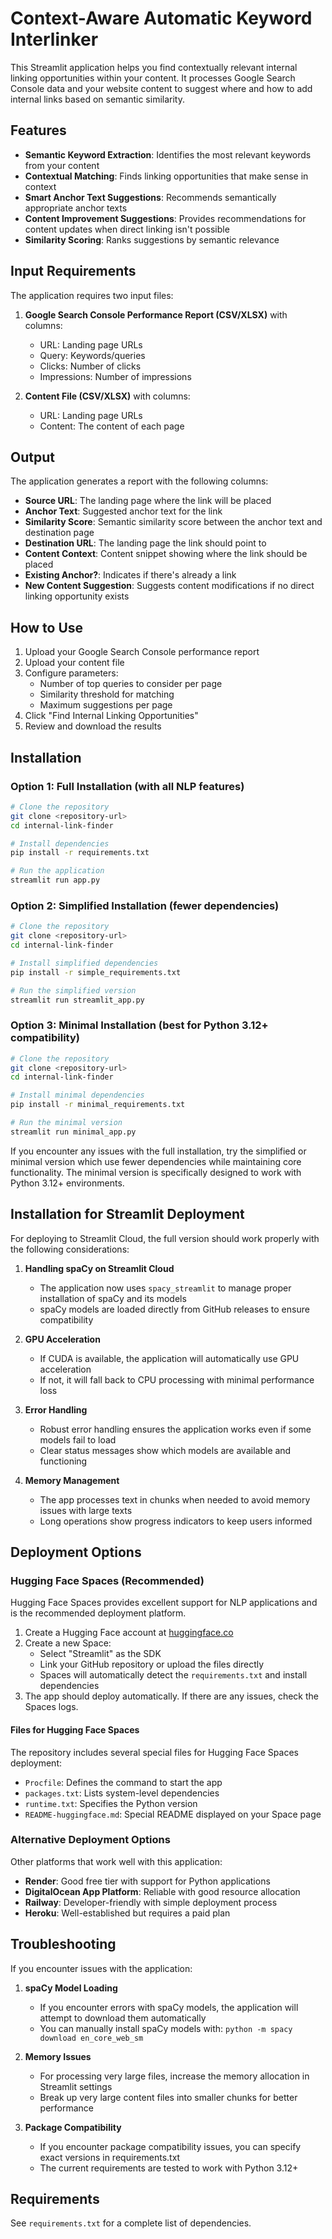 # Context-Aware Automatic Keyword Interlinker

This Streamlit application helps you find contextually relevant internal linking opportunities within your content. It processes Google Search Console data and your website content to suggest where and how to add internal links based on semantic similarity.

## Features

- **Semantic Keyword Extraction**: Identifies the most relevant keywords from your content
- **Contextual Matching**: Finds linking opportunities that make sense in context
- **Smart Anchor Text Suggestions**: Recommends semantically appropriate anchor texts
- **Content Improvement Suggestions**: Provides recommendations for content updates when direct linking isn't possible
- **Similarity Scoring**: Ranks suggestions by semantic relevance

## Input Requirements

The application requires two input files:

1. **Google Search Console Performance Report (CSV/XLSX)** with columns:
   - URL: Landing page URLs
   - Query: Keywords/queries
   - Clicks: Number of clicks
   - Impressions: Number of impressions

2. **Content File (CSV/XLSX)** with columns:
   - URL: Landing page URLs
   - Content: The content of each page

## Output

The application generates a report with the following columns:

- **Source URL**: The landing page where the link will be placed
- **Anchor Text**: Suggested anchor text for the link
- **Similarity Score**: Semantic similarity score between the anchor text and destination page
- **Destination URL**: The landing page the link should point to
- **Content Context**: Content snippet showing where the link should be placed
- **Existing Anchor?**: Indicates if there's already a link
- **New Content Suggestion**: Suggests content modifications if no direct linking opportunity exists

## How to Use

1. Upload your Google Search Console performance report
2. Upload your content file
3. Configure parameters:
   - Number of top queries to consider per page
   - Similarity threshold for matching
   - Maximum suggestions per page
4. Click "Find Internal Linking Opportunities"
5. Review and download the results

## Installation

### Option 1: Full Installation (with all NLP features)
```bash
# Clone the repository
git clone <repository-url>
cd internal-link-finder

# Install dependencies
pip install -r requirements.txt

# Run the application
streamlit run app.py
```

### Option 2: Simplified Installation (fewer dependencies)
```bash
# Clone the repository
git clone <repository-url>
cd internal-link-finder

# Install simplified dependencies
pip install -r simple_requirements.txt

# Run the simplified version
streamlit run streamlit_app.py
```

### Option 3: Minimal Installation (best for Python 3.12+ compatibility)
```bash
# Clone the repository
git clone <repository-url>
cd internal-link-finder

# Install minimal dependencies
pip install -r minimal_requirements.txt

# Run the minimal version
streamlit run minimal_app.py
```

If you encounter any issues with the full installation, try the simplified or minimal version which use fewer dependencies while maintaining core functionality. The minimal version is specifically designed to work with Python 3.12+ environments.

## Installation for Streamlit Deployment

For deploying to Streamlit Cloud, the full version should work properly with the following considerations:

1. **Handling spaCy on Streamlit Cloud**
   - The application now uses `spacy_streamlit` to manage proper installation of spaCy and its models
   - spaCy models are loaded directly from GitHub releases to ensure compatibility

2. **GPU Acceleration**
   - If CUDA is available, the application will automatically use GPU acceleration
   - If not, it will fall back to CPU processing with minimal performance loss

3. **Error Handling**
   - Robust error handling ensures the application works even if some models fail to load
   - Clear status messages show which models are available and functioning

4. **Memory Management**
   - The app processes text in chunks when needed to avoid memory issues with large texts
   - Long operations show progress indicators to keep users informed

## Deployment Options

### Hugging Face Spaces (Recommended)
Hugging Face Spaces provides excellent support for NLP applications and is the recommended deployment platform.

1. Create a Hugging Face account at [huggingface.co](https://huggingface.co)
2. Create a new Space:
   - Select "Streamlit" as the SDK
   - Link your GitHub repository or upload the files directly
   - Spaces will automatically detect the `requirements.txt` and install dependencies
3. The app should deploy automatically. If there are any issues, check the Spaces logs.

#### Files for Hugging Face Spaces
The repository includes several special files for Hugging Face Spaces deployment:

- `Procfile`: Defines the command to start the app
- `packages.txt`: Lists system-level dependencies
- `runtime.txt`: Specifies the Python version
- `README-huggingface.md`: Special README displayed on your Space page

### Alternative Deployment Options
Other platforms that work well with this application:

- **Render**: Good free tier with support for Python applications
- **DigitalOcean App Platform**: Reliable with good resource allocation
- **Railway**: Developer-friendly with simple deployment process
- **Heroku**: Well-established but requires a paid plan

## Troubleshooting

If you encounter issues with the application:

1. **spaCy Model Loading**
   - If you encounter errors with spaCy models, the application will attempt to download them automatically
   - You can manually install spaCy models with: `python -m spacy download en_core_web_sm`

2. **Memory Issues**
   - For processing very large files, increase the memory allocation in Streamlit settings
   - Break up very large content files into smaller chunks for better performance

3. **Package Compatibility**
   - If you encounter package compatibility issues, you can specify exact versions in requirements.txt
   - The current requirements are tested to work with Python 3.12+

## Requirements

See `requirements.txt` for a complete list of dependencies.
